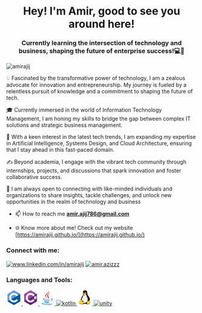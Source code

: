 <h1 align="center">Hey! I'm Amir, good to see you around here!</h1>
<h3 align="center">Currently learning the intersection of technology and business, shaping the future of enterprise success!💻🚀</h3>

<p align="left"> <img src="https://komarev.com/ghpvc/?username=amirajij&label=Profile%20views&color=0e75b6&style=flat" alt="amirajij" /> </p>

💡 Fascinated by the transformative power of technology, I am a zealous advocate for innovation and entrepreneurship. My journey is fueled by a relentless pursuit of knowledge and a commitment to shaping the future of tech.

🎓 Currently immersed in the world of Information Technology Management, I am honing my skills to bridge the gap between complex IT solutions and strategic business management.

🌱 With a keen interest in the latest tech trends, I am expanding my expertise in Artificial Intelligence, Systems Design, and Cloud Architecture, ensuring that I stay ahead in this fast-paced domain.

✍️ Beyond academia, I engage with the vibrant tech community through internships, projects, and discussions that spark innovation and foster collaborative success.

💬 I am always open to connecting with like-minded individuals and organizations to share insights, tackle challenges, and unlock new opportunities in the realm of technology and business

- 📫 How to reach me **amir.ajij786@gmail.com**
  
- 🌐 Know more about me! Check out my website [https://amirajij.github.io/](https://amirajij.github.io/)

<h3 align="left">Connect with me:</h3>
<p align="left">
<a href="https://linkedin.com/in/www.linkedin.com/in/amirajij" target="blank"><img align="center" src="https://raw.githubusercontent.com/rahuldkjain/github-profile-readme-generator/master/src/images/icons/Social/linked-in-alt.svg" alt="www.linkedin.com/in/amirajij" height="30" width="40" /></a>
<a href="https://instagram.com/amir.azizzz" target="blank"><img align="center" src="https://raw.githubusercontent.com/rahuldkjain/github-profile-readme-generator/master/src/images/icons/Social/instagram.svg" alt="amir.azizzz" height="30" width="40" /></a>
</p>

<h3 align="left">Languages and Tools:</h3>
<p align="left"> <a href="https://www.cprogramming.com/" target="_blank" rel="noreferrer"> <img src="https://raw.githubusercontent.com/devicons/devicon/master/icons/c/c-original.svg" alt="c" width="40" height="40"/> </a> <a href="https://www.w3schools.com/cs/" target="_blank" rel="noreferrer"> <img src="https://raw.githubusercontent.com/devicons/devicon/master/icons/csharp/csharp-original.svg" alt="csharp" width="40" height="40"/> </a> <a href="https://www.java.com" target="_blank" rel="noreferrer"> <img src="https://raw.githubusercontent.com/devicons/devicon/master/icons/java/java-original.svg" alt="java" width="40" height="40"/> </a> <a href="https://kotlinlang.org" target="_blank" rel="noreferrer"> <img src="https://www.vectorlogo.zone/logos/kotlinlang/kotlinlang-icon.svg" alt="kotlin" width="40" height="40"/> </a> <a href="https://www.linux.org/" target="_blank" rel="noreferrer"> <img src="https://raw.githubusercontent.com/devicons/devicon/master/icons/linux/linux-original.svg" alt="linux" width="40" height="40"/> </a> <a href="https://unity.com/" target="_blank" rel="noreferrer"> <img src="https://www.vectorlogo.zone/logos/unity3d/unity3d-icon.svg" alt="unity" width="40" height="40"/> </a> </p>
<!---
<p><img align="left" src="https://github-readme-stats.vercel.app/api/top-langs?username=amirajij&show_icons=true&locale=en&layout=compact" alt="amirajij" /></p>
<p>&nbsp;<img align="center" src="https://github-readme-stats.vercel.app/api?username=amirajij&show_icons=true&locale=en" alt="amirajij" /></p>
--->

<!---
amirajij/amirajij is a ✨ special ✨ repository because its `README.md` (this file) appears on your GitHub profile.
You can click the Preview link to take a look at your changes.
--->
